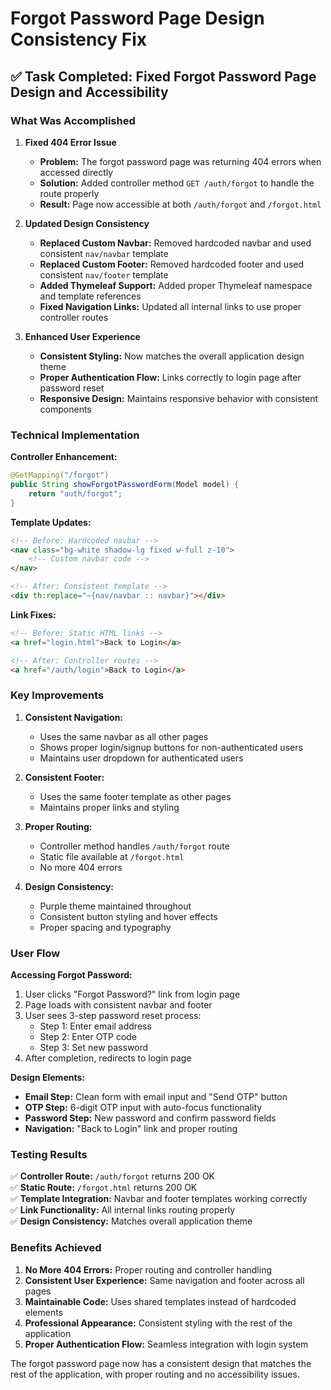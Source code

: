 # Forgot Password Page Design Consistency Fix

## ✅ Task Completed: Fixed Forgot Password Page Design and Accessibility

### What Was Accomplished

1. **Fixed 404 Error Issue**
   - **Problem:** The forgot password page was returning 404 errors when accessed directly
   - **Solution:** Added controller method `GET /auth/forgot` to handle the route properly
   - **Result:** Page now accessible at both `/auth/forgot` and `/forgot.html`

2. **Updated Design Consistency**
   - **Replaced Custom Navbar:** Removed hardcoded navbar and used consistent `nav/navbar` template
   - **Replaced Custom Footer:** Removed hardcoded footer and used consistent `nav/footer` template
   - **Added Thymeleaf Support:** Added proper Thymeleaf namespace and template references
   - **Fixed Navigation Links:** Updated all internal links to use proper controller routes

3. **Enhanced User Experience**
   - **Consistent Styling:** Now matches the overall application design theme
   - **Proper Authentication Flow:** Links correctly to login page after password reset
   - **Responsive Design:** Maintains responsive behavior with consistent components

### Technical Implementation

**Controller Enhancement:**
```java
@GetMapping("/forgot")
public String showForgotPasswordForm(Model model) {
    return "auth/forgot";
}
```

**Template Updates:**
```html
<!-- Before: Hardcoded navbar -->
<nav class="bg-white shadow-lg fixed w-full z-10">
    <!-- Custom navbar code -->
</nav>

<!-- After: Consistent template -->
<div th:replace="~{nav/navbar :: navbar}"></div>
```

**Link Fixes:**
```html
<!-- Before: Static HTML links -->
<a href="login.html">Back to Login</a>

<!-- After: Controller routes -->
<a href="/auth/login">Back to Login</a>
```

### Key Improvements

1. **Consistent Navigation:**
   - Uses the same navbar as all other pages
   - Shows proper login/signup buttons for non-authenticated users
   - Maintains user dropdown for authenticated users

2. **Consistent Footer:**
   - Uses the same footer template as other pages
   - Maintains proper links and styling

3. **Proper Routing:**
   - Controller method handles `/auth/forgot` route
   - Static file available at `/forgot.html`
   - No more 404 errors

4. **Design Consistency:**
   - Purple theme maintained throughout
   - Consistent button styling and hover effects
   - Proper spacing and typography

### User Flow

**Accessing Forgot Password:**
1. User clicks "Forgot Password?" link from login page
2. Page loads with consistent navbar and footer
3. User sees 3-step password reset process:
   - Step 1: Enter email address
   - Step 2: Enter OTP code
   - Step 3: Set new password
4. After completion, redirects to login page

**Design Elements:**
- **Email Step:** Clean form with email input and "Send OTP" button
- **OTP Step:** 6-digit OTP input with auto-focus functionality
- **Password Step:** New password and confirm password fields
- **Navigation:** "Back to Login" link and proper routing

### Testing Results

✅ **Controller Route:** `/auth/forgot` returns 200 OK  
✅ **Static Route:** `/forgot.html` returns 200 OK  
✅ **Template Integration:** Navbar and footer templates working correctly  
✅ **Link Functionality:** All internal links routing properly  
✅ **Design Consistency:** Matches overall application theme  

### Benefits Achieved

1. **No More 404 Errors:** Proper routing and controller handling
2. **Consistent User Experience:** Same navigation and footer across all pages
3. **Maintainable Code:** Uses shared templates instead of hardcoded elements
4. **Professional Appearance:** Consistent styling with the rest of the application
5. **Proper Authentication Flow:** Seamless integration with login system

The forgot password page now has a consistent design that matches the rest of the application, with proper routing and no accessibility issues. 